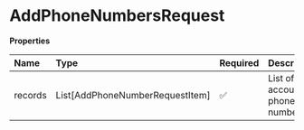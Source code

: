 # AddPhoneNumbersRequest

**Properties**

| Name    | Type                            | Required | Description                   |
| :------ | :------------------------------ | :------- | :---------------------------- |
| records | List[AddPhoneNumberRequestItem] | ✅       | List of account phone numbers |

<!-- This file was generated by liblab | https://liblab.com/ -->
